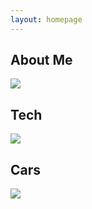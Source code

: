 ```yaml
---
layout: homepage
---
```


<section id="homepage" class="is-full-width-and-height">
    <div class="container is-full-width-and-height is-middle-aligned has-no-padding-or-margins">
        <div class="item flex-33 has-centered-content zoom-on-hover">
            <a href="#"></a>
            <h2>About Me</h2>
            <div class="background-image-container">
                <img src="https://i.imgur.com/ZXgcVCc.jpg" />
            </div>
        </div>
        <div class="item flex-33 has-centered-content zoom-on-hover">
            <a href="#"></a>
            <h2>Tech</h2>
            <div class="background-image-container">
                <img src="http://i.imgur.com/KjnhBqF.jpg" />
            </div>
        </div>
        <div class="item flex-33 has-centered-content zoom-on-hover">
            <a href="#"></a>
            <h2>Cars</h2>
            <div class="background-image-container">
                <img src="http://i.imgur.com/wSbkuqh.jpg" />
            </div>
        </div>
    </div>
</section>